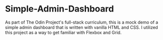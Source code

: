 # Simple-Admin-Dashboard

As part of The Odin Project's full-stack curriculum, this is a mock demo of a simple admin dashboard
that is written with vanilla HTML and CSS. I utilized this project as a way to get familiar 
with Flexbox and Grid.